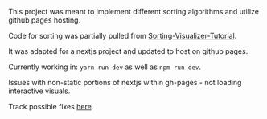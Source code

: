 This project was meant to implement different sorting algorithms and utilize github pages hosting.

Code for sorting was partially pulled from [Sorting-Visualizer-Tutorial](https://github.com/clementmihailescu/Sorting-Visualizer-Tutorial).

It was adapted for a nextjs project and updated to host on github pages. 

Currently working in: `yarn run dev` as well as `npm run dev`.

Issues with non-static portions of nextjs within gh-pages - not loading interactive visuals.

Track possible fixes [here](https://github.com/vercel/next.js/issues/3335).

